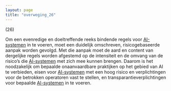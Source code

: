 ```yaml
---
layout: page
title: "overweging_26"
---
```


(26)

Om een evenredige en doeltreffende reeks bindende regels voor [AI-systemen](a3.md#^ai-systeem) in te voeren, moet een duidelijk omschreven, risicogebaseerde aanpak worden gevolgd. Met die aanpak moet de aard en content van dergelijke regels worden afgestemd op de intensiteit en de omvang van de risico’s die [AI-systemen](a3.md#^ai-systeem) met zich mee kunnen brengen. Daarom is het noodzakelijk om bepaalde onaanvaardbare praktijken op het gebied van AI te verbieden, eisen voor [AI-systemen](a3.md#^ai-systeem) met een hoog risico en verplichtingen voor de betrokken operatoren vast te stellen, en transparantieverplichtingen voor bepaalde [AI-systemen](a3.md#^ai-systeem) in te voeren.